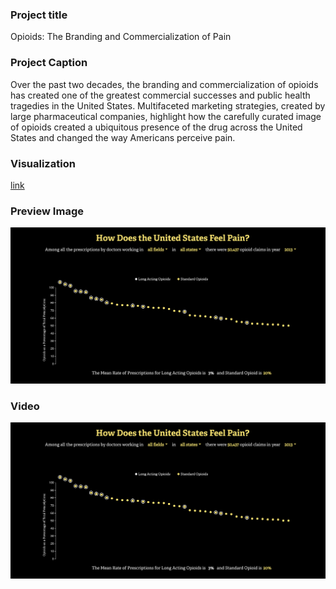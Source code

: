 ### Project title
Opioids: The Branding and Commercialization of Pain

### Project Caption
Over the past two decades, the branding and commercialization of opioids has created one of the greatest commercial successes and public health tragedies in the United States. Multifaceted marketing strategies, created by large pharmaceutical companies, highlight how the carefully curated image of opioids created a ubiquitous presence of the drug across the United States and changed the way Americans perceive pain.

### Visualization
[link](https://candicejmchan.github.io/candicethesis2019)

### Preview Image

![Sketch](preview.png)

### Video

[![Dummy Video](preview.png)](demo.mov)
